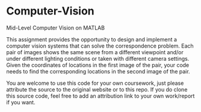 # Computer-Vision
Mid-Level Computer Vision on MATLAB

This assignment provides the opportunity to design and implement a computer vision systems that can solve the correspondence problem. Each pair of images shows the same scene from a different viewpoint and/or under different lighting conditions or taken with different camera settings. Given the coordinates of locations in the first image of the pair, your code needs to find the corresponding locations in the second image of the pair.


You are welcome to use this code for your own coursework, just please attribute the source to the original website or to this repo. If you do clone this source code,  feel free to add an attribution link to your own work/report if you want.

